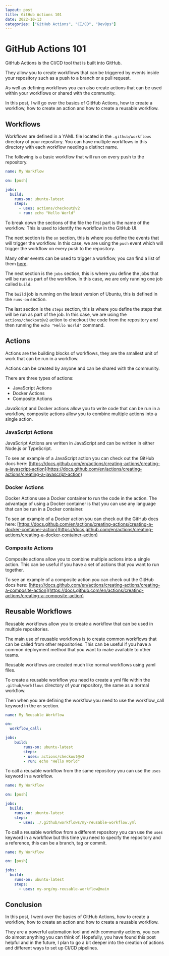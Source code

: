 ```yaml
---
layout: post
title: GitHub Actions 101
date: 2022-10-13
categories: ["GitHub Actions", "CI/CD", "DevOps"]
---
```


# GitHub Actions 101

GitHub Actions is the CI/CD tool that is built into GitHub.

They allow you to create workflows that can be triggered by events inside your repository such as a push to a branch or a pull request.

As well as defining workflows you can also create actions that can be used within your workflows or shared with the community.

In this post, I will go over the basics of GitHub Actions, how to create a workflow, how to create an action and how to create a reusable workflow.

## Workflows

Workflows are defined in a YAML file located in the `.github/workflows` directory of your repository.
You can have multiple workflows in this directory with each workflow needing a distinct name.

The following is a basic workflow that will run on every push to the repository.

```yaml
name: My Workflow

on: [push]

jobs:
  build:
    runs-on: ubuntu-latest
    steps:
      - uses: actions/checkout@v2
      - run: echo "Hello World"
```

To break down the sections of the file the first part is the name of the workflow. This is used to identify the workflow in the GitHub UI.

The next section is the `on` section, this is where you define the events that will trigger the workflow. In this case, we are using the `push` event which will trigger the workflow on every push to the repository.

Many other events can be used to trigger a workflow, you can find a list of them [here](https://docs.github.com/en/actions/reference/events-that-trigger-workflows).

The next section is the `jobs` section, this is where you define the jobs that will be run as part of the workflow. In this case, we are only running one job called `build`.

The `build` job is running on the latest version of Ubuntu, this is defined in the `runs-on` section.

The last section is the `steps` section, this is where you define the steps that will be run as part of the job. In this case, we are using the `actions/checkout@v2` action to checkout the code from the repository and then running the `echo "Hello World"` command.

## Actions

Actions are the building blocks of workflows, they are the smallest unit of work that can be run in a workflow.

Actions can be created by anyone and can be shared with the community.

There are three types of actions:

- JavaScript Actions
- Docker Actions
- Composite Actions

JavaScript and Docker actions allow you to write code that can be run in a workflow, composite actions allow you to combine multiple actions into a single action.

### JavaScript Actions

JavaScript Actions are written in JavaScript and can be written in either Node.js or TypeScript.

To see an example of a JavaScript action you can check out the GitHub docs here: [https://docs.github.com/en/actions/creating-actions/creating-a-javascript-action](https://docs.github.com/en/actions/creating-actions/creating-a-javascript-action)

### Docker Actions

Docker Actions use a Docker container to run the code in the action. The advantage of using a Docker container is that you can use any language that can be run in a Docker container.

To see an example of a Docker action you can check out the GitHub docs here: [https://docs.github.com/en/actions/creating-actions/creating-a-docker-container-action](https://docs.github.com/en/actions/creating-actions/creating-a-docker-container-action)

### Composite Actions

Composite actions allow you to combine multiple actions into a single action. This can be useful if you have a set of actions that you want to run together.

To see an example of a composite action you can check out the GitHub docs here: [https://docs.github.com/en/actions/creating-actions/creating-a-composite-action](https://docs.github.com/en/actions/creating-actions/creating-a-composite-action)

## Reusable Workflows

Reusable workflows allow you to create a workflow that can be used in multiple repositories.

The main use of reusable workflows is to create common workflows that can be called from other repositories. This can be useful if you have a common deployment method that you want to make available to other teams.

Reusable workflows are created much like normal workflows using yaml files.

To create a reusable workflow you need to create a yml file within the `.github/workflows` directory of your repository, the same as a normal workflow.

Then when you are defining the workflow you need to use the workflow_call keyword in the `on` section.

```yaml
name: My Reusable Workflow

on:
  workflow_call:

jobs:
    build:
        runs-on: ubuntu-latest
        steps:
        - uses: actions/checkout@v2
        - run: echo "Hello World"
```

To call a reusable workflow from the same repository you can use the `uses` keyword in a workflow.

```yaml
name: My Workflow

on: [push]

jobs:
  build:
    runs-on: ubuntu-latest
    steps:
      - uses: ./.github/workflows/my-reusable-workflow.yml
```

To call a reusable workflow from a different repository you can use the `uses` keyword in a workflow but this time you need to specify the repository and a reference, this can be a branch, tag or commit.

```yaml
name: My Workflow

on: [push]

jobs:
  build:
    runs-on: ubuntu-latest
    steps:
      - uses: my-org/my-reusable-workflow@main
```

## Conclusion

In this post, I went over the basics of GitHub Actions, how to create a workflow, how to create an action and how to create a reusable workflow. 

They are a powerful automation tool and with community actions, you can do almost anything you can think of.
Hopefully, you have found this post helpful and in the future, I plan to go a bit deeper into the creation of actions and different ways to set up CI/CD pipelines.

